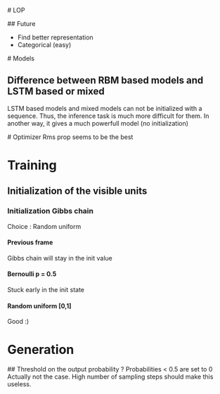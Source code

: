 # LOP

## Future
- Find better representation
- Categorical (easy)

# Models
## Difference between RBM based models and LSTM based or mixed
LSTM based models and mixed models can not be initialized with a sequence.
Thus, the inference task is much more difficult for them. In another way, it gives a much powerfull model (no initialization)

# Optimizer
Rms prop seems to be the best


# Training
## Initialization of the visible units
### Initialization Gibbs chain
Choice : Random uniform
#### Previous frame
Gibbs chain will stay in the init value
#### Bernoulli p = 0.5
Stuck early in the init state
#### Random uniform [0,1]
Good :)

# Generation
## Threshold on the output probability ?
Probabilities < 0.5 are set to 0
Actually not the case. High number of sampling steps should make this useless.
